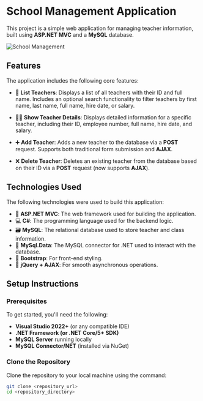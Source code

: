 # School Management Application

This project is a simple web application for managing teacher information, built using **ASP.NET MVC** and a **MySQL** database.

![School Management](https://img.icons8.com/external-flat-juicy-fish/50/000000/external-school-education-flat-flat-juicy-fish.png)

## Features

The application includes the following core features:

- 📜 **List Teachers**: Displays a list of all teachers with their ID and full name. Includes an optional search functionality to filter teachers by first name, last name, full name, hire date, or salary.
  
- 🧑‍🏫 **Show Teacher Details**: Displays detailed information for a specific teacher, including their ID, employee number, full name, hire date, and salary.
  
- ➕ **Add Teacher**: Adds a new teacher to the database via a **POST** request. Supports both traditional form submission and **AJAX**.
  
- ❌ **Delete Teacher**: Deletes an existing teacher from the database based on their ID via a **POST** request (now supports **AJAX**).

## Technologies Used

The following technologies were used to build this application:

- 🚀 **ASP.NET MVC**: The web framework used for building the application.
- 💻 **C#**: The programming language used for the backend logic.
- 🗃️ **MySQL**: The relational database used to store teacher and class information.
- 🔗 **MySql.Data**: The MySQL connector for .NET used to interact with the database.
- 🎨 **Bootstrap**: For front-end styling.
- 📱 **jQuery + AJAX**: For smooth asynchronous operations.

## Setup Instructions

### Prerequisites

To get started, you'll need the following:

- **Visual Studio 2022+** (or any compatible IDE)
- **.NET Framework (or .NET Core/5+ SDK)**
- **MySQL Server** running locally
- **MySQL Connector/NET** (installed via NuGet)

### Clone the Repository

Clone the repository to your local machine using the command:

```bash
git clone <repository_url>
cd <repository_directory>
